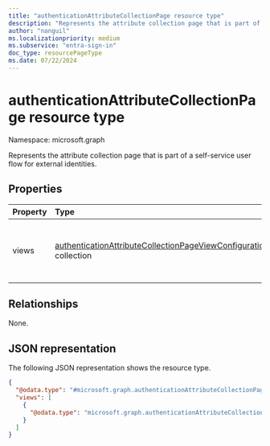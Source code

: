 ```yaml
---
title: "authenticationAttributeCollectionPage resource type"
description: "Represents the attribute collection page that is part of a self-service user flow for external identities."
author: "nanguil"
ms.localizationpriority: medium
ms.subservice: "entra-sign-in"
doc_type: resourcePageType
ms.date: 07/22/2024
---
```


# authenticationAttributeCollectionPage resource type

Namespace: microsoft.graph

Represents the attribute collection page that is part of a self-service user flow for external identities.

## Properties
|Property|Type|Description|
|:---|:---|:---|
|views|[authenticationAttributeCollectionPageViewConfiguration](../resources/authenticationattributecollectionpageviewconfiguration.md) collection|A collection of displays of the attribute collection page.|

## Relationships
None.

## JSON representation
The following JSON representation shows the resource type.
<!-- {
  "blockType": "resource",
  "@odata.type": "microsoft.graph.authenticationAttributeCollectionPage"
}
-->
``` json
{
  "@odata.type": "#microsoft.graph.authenticationAttributeCollectionPage",
  "views": [
    {
      "@odata.type": "microsoft.graph.authenticationAttributeCollectionPageViewConfiguration"
    }
  ]
}
```

